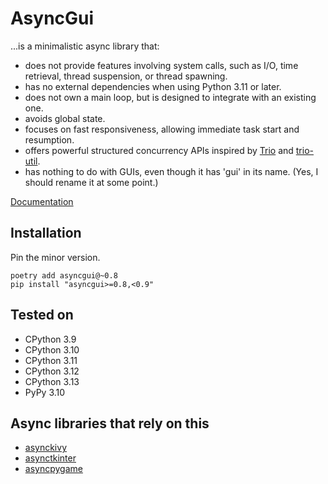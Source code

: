 # AsyncGui

...is a minimalistic async library that:

- does not provide features involving system calls, such as I/O, time retrieval, thread suspension, or thread spawning.
- has no external dependencies when using Python 3.11 or later.
- does not own a main loop, but is designed to integrate with an existing one.
- avoids global state.
- focuses on fast responsiveness, allowing immediate task start and resumption.
- offers powerful structured concurrency APIs inspired by [Trio](https://trio.readthedocs.io/en/stable/) and [trio-util](https://trio-util.readthedocs.io/en/latest/).
- has nothing to do with GUIs, even though it has 'gui' in its name. (Yes, I should rename it at some point.)

[Documentation](https://asyncgui.github.io/asyncgui/)

## Installation

Pin the minor version.

```text
poetry add asyncgui@~0.8
pip install "asyncgui>=0.8,<0.9"
```

## Tested on

- CPython 3.9
- CPython 3.10
- CPython 3.11
- CPython 3.12
- CPython 3.13
- PyPy 3.10

## Async libraries that rely on this

- [asynckivy](https://github.com/asyncgui/asynckivy)
- [asynctkinter](https://github.com/asyncgui/asynctkinter)
- [asyncpygame](https://github.com/asyncgui/asyncpygame)
